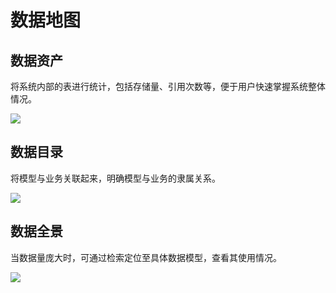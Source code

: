 # 数据地图

## 数据资产

将系统内部的表进行统计，包括存储量、引用次数等，便于用户快速掌握系统整体情况。

![](http://terminus-paas.oss-cn-hangzhou.aliyuncs.com/paas-doc/2022/02/15/b0aad21d-c544-4dc6-9345-602798f92e43.png)

## 数据目录

将模型与业务关联起来，明确模型与业务的隶属关系。

![](http://terminus-paas.oss-cn-hangzhou.aliyuncs.com/paas-doc/2022/02/15/eb41aafc-427f-45c8-a6d6-8072053204af.png)

## 数据全景

当数据量庞大时，可通过检索定位至具体数据模型，查看其使用情况。

![](http://terminus-paas.oss-cn-hangzhou.aliyuncs.com/paas-doc/2022/02/15/c61e1a2d-b904-4d42-a707-ffac93680dbc.png)

